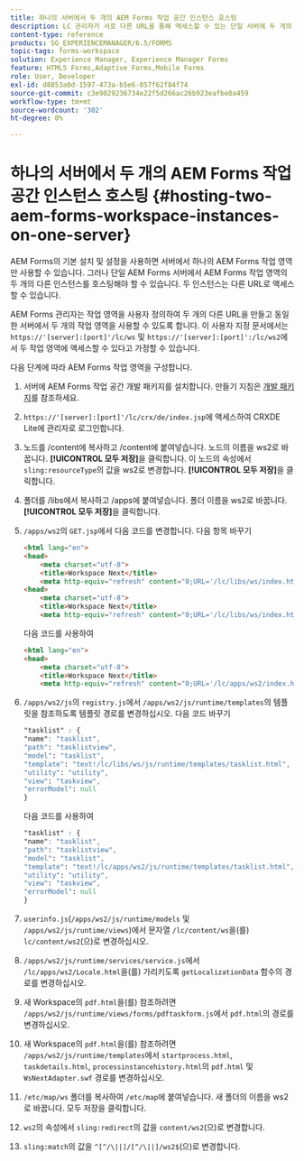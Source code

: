 ```yaml
---
title: 하나의 서버에서 두 개의 AEM Forms 작업 공간 인스턴스 호스팅
description: LC 관리자가 서로 다른 URL을 통해 액세스할 수 있는 단일 서버에 두 개의 인스턴스를 호스팅하도록 HTML WS를 사용자 지정할 수 있는 방법.
content-type: reference
products: SG_EXPERIENCEMANAGER/6.5/FORMS
topic-tags: forms-workspace
solution: Experience Manager, Experience Manager Forms
feature: HTML5 Forms,Adaptive Forms,Mobile Forms
role: User, Developer
exl-id: d8853a0d-1597-473a-b5e6-057f62f84f74
source-git-commit: c3e9029236734e22f5d266ac26b923eafbe0a459
workflow-type: tm+mt
source-wordcount: '302'
ht-degree: 0%

---
```


# 하나의 서버에서 두 개의 AEM Forms 작업 공간 인스턴스 호스팅 {#hosting-two-aem-forms-workspace-instances-on-one-server}

AEM Forms의 기본 설치 및 설정을 사용하면 서버에서 하나의 AEM Forms 작업 영역만 사용할 수 있습니다. 그러나 단일 AEM Forms 서버에서 AEM Forms 작업 영역의 두 개의 다른 인스턴스를 호스팅해야 할 수 있습니다. 두 인스턴스는 다른 URL로 액세스할 수 있습니다.

AEM Forms 관리자는 작업 영역을 사용자 정의하여 두 개의 다른 URL을 만들고 동일한 서버에서 두 개의 작업 영역을 사용할 수 있도록 합니다. 이 사용자 지정 문서에서는 `https://'[server]:[port]'/lc/ws` 및 `https://'[server]:[port]':/lc/ws2`에서 두 작업 영역에 액세스할 수 있다고 가정할 수 있습니다.

다음 단계에 따라 AEM Forms 작업 영역을 구성합니다.

1. 서버에 AEM Forms 작업 공간 개발 패키지를 설치합니다. 만들기 지침은 [개발 패키지](/help/forms/using/introduction-customizing-html-workspace.md#p-crx-package-p)를 참조하세요.
1. `https://'[server]:[port]'/lc/crx/de/index.jsp`에 액세스하여 CRXDE Lite에 관리자로 로그인합니다.
1. 노드를 /content에 복사하고 /content에 붙여넣습니다. 노드의 이름을 ws2로 바꿉니다. **[!UICONTROL 모두 저장]**&#x200B;을 클릭합니다. 이 노드의 속성에서 `sling:resourceType`의 값을 ws2로 변경합니다. **[!UICONTROL 모두 저장]**&#x200B;을 클릭합니다.

1. 폴더를 /libs에서 복사하고 /apps에 붙여넣습니다. 폴더 이름을 ws2로 바꿉니다. **[!UICONTROL 모두 저장]**&#x200B;을 클릭합니다.
1. `/apps/ws2`의 `GET.jsp`에서 다음 코드를 변경합니다. 다음 항목 바꾸기

   ```html
   <html lang="en">
   <head>
       <meta charset="utf-8">
       <title>Workspace Next</title>
       <meta http-equiv="refresh" content="0;URL='/lc/libs/ws/index.html'" /><html lang="en">
   <head>
       <meta charset="utf-8">
       <title>Workspace Next</title>
       <meta http-equiv="refresh" content="0;URL='/lc/libs/ws/index.html'" />
   ```

   다음 코드를 사용하여

   ```html
   <html lang="en">
   <head>
       <meta charset="utf-8">
       <title>Workspace Next</title>
       <meta http-equiv="refresh" content="0;URL='/lc/apps/ws2/index.html'" />
   ```

1. `/apps/ws2/js`의 `registry.js`에서 `/apps/ws2/js/runtime/templates`의 템플릿을 참조하도록 템플릿 경로를 변경하십시오. 다음 코드 바꾸기

   ```css
   "tasklist" : {
   "name": "tasklist",
   "path": "tasklistview",
   "model": "tasklist",
   "template": "text!/lc/libs/ws/js/runtime/templates/tasklist.html",
   "utility": "utility",
   "view": "taskview",
   "errorModel": null
   }
   ```

   다음 코드를 사용하여

   ```css
   "tasklist" : {
   "name": "tasklist",
   "path": "tasklistview",
   "model": "tasklist",
   "template": "text!/lc/apps/ws2/js/runtime/templates/tasklist.html",
   "utility": "utility",
   "view": "taskview",
   "errorModel": null
   }
   ```

1. `userinfo.js`(`/apps/ws2/js/runtime/models` 및 `/apps/ws2/js/runtime/views`)에서 문자열 `/lc/content/ws`을(를) `lc/content/ws2`(으)로 변경하십시오.

1. `/apps/ws2/js/runtime/services/service.js`에서 `/lc/apps/ws2/Locale.html`을(를) 가리키도록 `getLocalizationData` 함수의 경로를 변경하십시오.

1. 새 Workspace의 `pdf.html`을(를) 참조하려면 `/apps/ws2/js/runtime/views/forms/pdftaskform.js`에서 `pdf.html`의 경로를 변경하십시오.

1. 새 Workspace의 `pdf.html`을(를) 참조하려면 `/apps/ws2/js/runtime/templates`에서 `startprocess.html`, `taskdetails.html`, `processinstancehistory.html`의 `pdf.html` 및 `WsNextAdapter.swf` 경로를 변경하십시오.

1. `/etc/map/ws` 폴더를 복사하여 `/etc/map`에 붙여넣습니다. 새 폴더의 이름을 ws2로 바꿉니다. 모두 저장을 클릭합니다.

1. `ws2`의 속성에서 `sling:redirect`의 값을 `content/ws2`(으)로 변경합니다.

1. `sling:match`의 값을 `^[^/\||]/[^/\||]/ws2$`(으)로 변경합니다.
